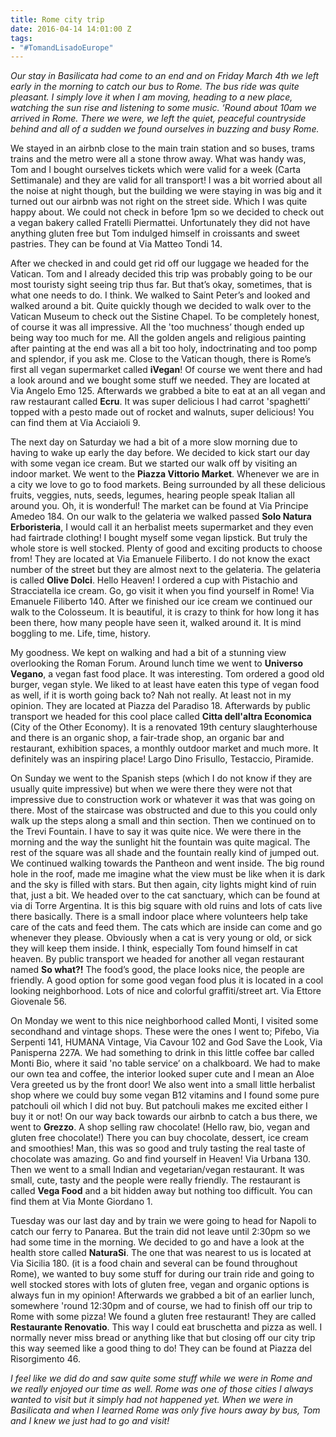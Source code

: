 ```yaml
---
title: Rome city trip
date: 2016-04-14 14:01:00 Z
tags:
- "#TomandLisadoEurope"
---
```


*Our stay in Basilicata had come to an end and on Friday March 4th we left early in the morning to catch our bus to Rome. The bus ride was quite pleasant. I simply love it when I am moving, heading to a new place, watching the sun rise and listening to some music. ‘Round about 10am we arrived in Rome. There we were, we left the quiet, peaceful countryside behind and all of a sudden we found ourselves in buzzing and busy Rome.*
<!--more-->
We stayed in an airbnb close to the main train station and so buses, trams trains and the metro were all a stone throw away. What was handy was, Tom and I bought ourselves tickets which were valid for a week (Carta Settimanale) and they are valid for all transport! I was a bit worried about all the noise at night though, but the building we were staying in was big and it turned out our airbnb was not right on the street side. Which I was quite happy about. We could not check in before 1pm so we decided to check out a vegan bakery called Fratelli Piermattei. Unfortunately they did not have anything gluten free but Tom indulged himself in croissants and sweet pastries. They can be found at Via Matteo Tondi 14.

After we checked in and could get rid off our luggage we headed for the Vatican. Tom and I already decided this trip was probably going to be our most touristy sight seeing trip thus far. But that’s okay, sometimes, that is what one needs to do. I think. We walked to Saint Peter’s and looked and walked around a bit. Quite quickly though we decided to walk over to the Vatican Museum to check out the Sistine Chapel. To be completely honest, of course it was all impressive. All the 'too muchness’ though ended up being way too much for me. All the golden angels and religious painting after painting at the end was all a bit too holy, indoctrinating and too pomp and splendor, if you ask me. Close to the Vatican though, there is Rome’s first all vegan supermarket called **iVegan**! Of course we went there and had a look around and we bought some stuff we needed. They are located at Via Angelo Emo 125. Afterwards we grabbed a bite to eat at an all vegan and raw restaurant called **Ecru**. It was super delicious I had carrot 'spaghetti’ topped with a pesto made out of rocket and walnuts, super delicious! You can find them at Via Acciaioli 9.

The next day on Saturday we had a bit of a more slow morning due to having to wake up early the day before. We decided to kick start our day with some vegan ice cream. But we started our walk off by visiting an indoor market. We went to the **Piazza Vittorio Market**. Whenever we are in a city we love to go to food markets. Being surrounded by all these delicious fruits, veggies, nuts, seeds, legumes, hearing people speak Italian all around you. Oh, it is wonderful! The market can be found at Via Principe Amedeo 184. On our walk to the gelateria we walked passed **Solo Natura Erboristeria**, I would call it an herbalist meets supermarket and they even had fairtrade clothing! I bought myself some vegan lipstick. But truly the whole store is well stocked. Plenty of good and exciting products to choose from! They are located at Via Emanuele Filiberto. I do not know the exact number of the street but they are almost next to the gelateria. The gelateria is called **Olive Dolci**. Hello Heaven! I ordered a cup with Pistachio and Stracciatella ice cream. Go, go visit it when you find yourself in Rome! Via Emanuele Filiberto 140. After we finished our ice cream we continued our walk to the Colosseum. It is beautiful, it is crazy to think for how long it has been there, how many people have seen it, walked around it. It is mind boggling to me. Life, time, history. 

My goodness. We kept on walking and had a bit of a stunning view overlooking the Roman Forum. Around lunch time we went to **Universo Vegano**, a vegan fast food place. It was interesting. Tom ordered a good old burger, vegan style. We liked to at least have eaten this type of vegan food as well, if it is worth going back to? Nah not really. At least not in my opinion. They are located at  Piazza del Paradiso 18. Afterwards by public transport we headed for this cool place called **Citta dell'altra Economica** (City of the Other Economy). It is a renovated 19th century slaughterhouse and there is an organic shop, a fair-trade shop, an organic bar and restaurant, exhibition spaces, a monthly outdoor market and much more. It definitely was an inspiring place! Largo Dino Frisullo, Testaccio, Piramide.

On Sunday we went to the Spanish steps (which I do not know if they are usually quite impressive) but when we were there they were not that impressive due to construction work or whatever it was that was going on there. Most of the staircase was obstructed and due to this you could only walk up the steps along a small and thin section. Then we continued on to the Trevi Fountain. I have to say it was quite nice. We were there in the morning and the way the sunlight hit the fountain was quite magical. The rest of the square was all shade and the fountain really kind of jumped out. We continued walking towards the Pantheon and went inside. The big round hole in the roof, made me imagine what the view must be like when it is dark and the sky is filled with stars. But then again, city lights might kind of ruin that, just a bit. We headed over to the cat sanctuary, which can be found at via di Torre Argentina. It is this big square with old ruins and lots of cats live there basically. There is a small indoor place where volunteers help take care of the cats and feed them. The cats which are inside can come and go whenever they please. Obviously when a cat is very young or old, or sick they will keep them inside. I think, especially Tom found himself in cat heaven. By public transport we headed for another all vegan restaurant named **So what?!** The food’s good, the place looks nice, the people are friendly. A good option for some good vegan food plus it is located in a cool looking neighborhood. Lots of nice and colorful graffiti/street art. Via Ettore Giovenale 56.

On Monday we went to this nice neighborhood called Monti, I visited some secondhand and vintage shops. These were the ones I went to; Pifebo, Via Serpenti 141, HUMANA Vintage, Via Cavour 102 and God Save the Look, Via Panisperna 227A. We had something to drink in this little coffee bar called Monti Bio, where it said 'no table service’ on a chalkboard. We had to make our own tea and coffee, the interior looked super cute and I mean an Aloe Vera greeted us by the front door! We also went into a small little herbalist shop where we could buy some vegan B12 vitamins and I found some pure patchouli oil which I did not buy. But patchouli makes me excited either I buy it or not! On our way back towards our airbnb to catch a bus there, we went to **Grezzo**. A shop selling raw chocolate! (Hello raw, bio, vegan and gluten free chocolate!) There you can buy chocolate, dessert, ice cream and smoothies! Man, this was so good and truly tasting the real taste of chocolate was amazing. Go and find yourself in Heaven! Via Urbana 130. Then we went to a small Indian and vegetarian/vegan restaurant. It was small, cute, tasty and the people were really friendly. The restaurant is called **Vega Food** and a bit hidden away but nothing too difficult. You can find them at Via Monte Giordano 1. 

Tuesday was our last day and by train we were going to head for Napoli to catch our ferry to Panarea. But the train did not leave until 2:30pm so we had some time in the morning. We decided to go and have a look at the health store called **NaturaSi**. The one that was nearest to us is located at Via Sicilia 180. (it is a food chain and several can be found throughout Rome), we wanted to buy some stuff for during our train ride and going to well stocked stores with lots of gluten free, vegan and organic options is always fun in my opinion! Afterwards we grabbed a bit of an earlier lunch, somewhere 'round 12:30pm and of course, we had to finish off our trip to Rome with some pizza! We found a gluten free restaurant! They are called **Restaurante Renovatio**. This way I could eat bruschetta and pizza as well. I normally never miss bread or anything like that but closing off our city trip this way seemed like a good thing to do! They can be found at Piazza del Risorgimento 46.

*I feel like we did do and saw quite some stuff while we were in Rome and we really enjoyed our time as well. Rome was one of those cities I always wanted to visit but it simply had not happened yet. When we were in Basilicata and when I learned Rome was only five hours away by bus, Tom and I knew we just had to go and visit!*